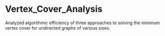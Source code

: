 # Vertex_Cover_Analysis
Analyzed algorithmic efficiency of three approaches to solving the minimum vertex cover for undirected graphs of various sizes.
